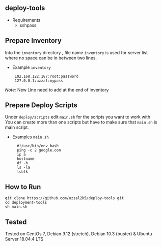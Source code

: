 deploy-tools
---
- Requirements 
    - sshpass


Prepare Inventory
---   
Into the `inventory` directory , file name `inventory` is used for server list where no space can be in between two lines.

- Example `inventory`
        
    
      
       192.168.122.187:root:password
       127.0.0.1:uzzal:mypass

*Note:* New Line need to add at the end of inventory 

Prepare Deploy Scripts
---
Under `deploy/scripts` edit `main.sh` for the scripts you want to work with. You can create more than one scripts but  have to make sure that `main.sh` is main script.  
- Examples `main.sh`

        #!/usr/bin/env bash
        ping -c 2 google.com
        ip a
        hostname
        df -h
        ls -la
        lsblk



How to Run 
 ---
    git clone https://github.com/uzzal2k5/deploy-tools.git
    cd deployment-tools
    sh main.sh 
    
    
 Tested
 ---
 Tested on  CentOs 7, Debian 9.12 (stretch), Debian 10.3 (buster) & Ubuntu Server 18.04.4 LTS